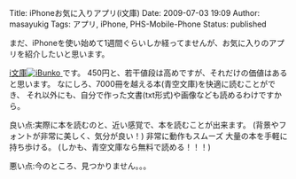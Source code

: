 Title: iPhoneお気に入りアプリ(i文庫)
Date: 2009-07-03 19:09
Author: masayukig
Tags: アプリ, iPhone, PHS-Mobile-Phone
Status: published

まだ、iPhoneを使い始めて1週間ぐらいしか経ってませんが、お気に入りのアプリを紹介したいと思います。

[i文庫![iBunko](http://ax.itunes.apple.com/images/badgeitunes61x15dark.gif)
](http://click.linksynergy.com/fs-bin/stat?id=6ZMj3qNtbOQ&offerid=94348&type=3&subid=0&tmpid=2192&RD_PARM1=http%253A%252F%252Fitunes.apple.com%252FWebObjects%252FMZStore.woa%252Fwa%252FviewSoftware%253Fid%253D299879094%2526mt%253D8%2526uo%253D6%2526partnerId%253D30)
です。
450円と、若干値段は高めですが、それだけの価値はあると思います。
なにしろ、7000冊を越える本(青空文庫)を快適に読むことができ、
それ以外にも、自分で作った文書(txt形式)や画像なども読めるわけですから。

良い点:実際に本を読むのと、近い感覚で、本を読むことが出来ます。
(背景やフォントが非常に美しく、気分が良い！)
非常に動作もスムーズ
大量の本を手軽に持ち歩ける。
(しかも、青空文庫なら無料で読める！！！)

悪い点:今のところ、見つかりません。。。
